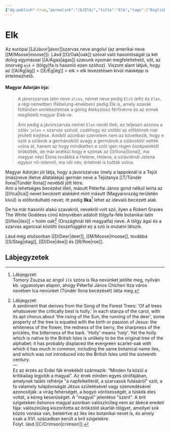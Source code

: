 ```yaml
---
{"dg-publish":true,"permalink":"/E/Elk/","title":"Elk","tags":["Englishtexttranslated"],"created":"2023-10-11T04:43","updated":"2024-05-02T19:00"}
---
```



# Elk

Az európai [[J/Jávor\|jávor]]szarvas neve angolul (az amerikai neve [[M/Moose\|moose]]). Lásd [[O/Oak\|oak]] szóval való hasonlóságát (a két dolog egymással [[A/Ágas\|ágas]] szavunk nyomán megfeleltehető, sőt, az ónorvég `eik` = (tölgy)fa is hasonló ezen szóhoz). Viszont alant látjuk, hogy az [[A/Ág\|ág]] > [[E/Ég\|ég]] > eik > elk levezetésen kívül másképp is értelmezhető.  

#### Magyar Adorján írja:

> A jávorszarvas latin neve `alces`, német neve pedig `Elch` (elh) és `Elen`, a régi németben (Nibelung-énekben) pedig Elk is, amely szavak föltűnően emlékeztetnek a görög Aleksziosz férfinévre és az ennek megfelelő magyar Elek-re.  
>
> Ami pedig a jávorszarvas német `Elen` nevét illeti, ez teljesen azonos a szláv `jelen` = szarvas szóval, csakhogy ez utóbbi az előbbinek már jésített kiejtése. Amiből azonban szerintem nem az következik, hogy e szót a szlávok a germánoktól avagy a germánok a szlávoktól vették volna át, hanem az hogy mindketten e szót igen régen ősnépeinktől örökölték, de már anélkül hogy e szónak az [[I/Ilona\|Ilona]], ma magyar népi Elona továbbá a Helene, Helena, a szlávoknál Jelena egykor nő-istennő, ma női név, értelmét is tudták volna.  

Magyar Adorján jól látja, hogy a jávorszarvas (mely a lappoknál is a Tejút (más)neve illetve állatalakja) germán neve a Tejútanya [[T/Tündér Ilona\|Tündér Ilona]] nevéből jött létre.  
Ami a lehetséges becézést illeti, másutt Péterfai János gond nélkül leírta az [[I/Ica\|Ica]] nevet becézett alakként mint másutt (Magyarország területén kívül) is előfordulható nevet; itt pedig **Ilka**[^1] lehet az idevaló becézett alak.  

De ha már hasonló alakú szavakról, nevekről volt szó, ilyen a Robert Graves The White Goddess című könyvében adatolt tölgyfa-féle botanikai latin [[I/Ilex\|ilex]] = holm oak[^2] (Országhnál téli magyalfa) neve. A tölgy ágai és a szarvas agancsai közötti összefüggést ez a szó is mutatni látszik.  

Lásd még elsősorban [[D/Deer\|deer]], [[M/Moose\|moose]], továbbá [[S/Stag\|stag]], [[D/Doe\|doe]] és [[R/Roe\|roe]].  

## Lábjegyzetek

[^1]: Lábjegyzet:  
Tomory Zsuzsa az angol `ilk` szóra is Ilka nevünket jelölte meg, nyilván kb. ugyanolyan alapon, ahogy Péterfai János Chichen Itza város nevében Ica nevünket (Tündér Ilona becézését) látta meg.  

[^2]: Lábjegyzet:  
A sentiment that derives from the Song of the Forest Trees: 'Of all trees whatsoever the critically best is holly.' In each stanza of the carol, with its apt chorus about 'the rising of the Sun, the running of the deer', some property of the tree is equated with the birth or passion of Jesus: the whiteness of the flower, the redness of the berry, the sharpness of the prickles, the bitterness of the bark. 'Holly' means 'holy'. Yet the holly which is native to the British Isles is unlikely to be the original tree of the alphabet: it has probably displaced the evergreen scarlet-oak with which it has much in common, including the same botanical name ilex, and which was not introduced into the British Isles until the sixteenth century.  
—  
Ez az érzés az Erdei fák énekéből származik: "Minden fa közül a kritikailag legjobb a magyal". Az ének minden egyes strófájában, amelynek találó refrénje "a napfelkeltéről, a szarvasok futásáról" szól, a fa valamely tulajdonságát Jézus születésével vagy szenvedésével azonosítják: a virág fehérségét, a bogyó vörösességét, a tüskék éles voltát, a kéreg keserűségét. A "magyal" jelentése "szent". A brit szigeteken őshonos magyal azonban valószínűleg nem az ábécé eredeti fája: valószínűleg kiszorította az örökzöld skarlát-tölgyet, amellyel sok közös vonása van, beleértve az ilex ilex botanikai nevet is, és amely csak a XVI. században került a brit szigetekre.  
Folyt. lásd [[C/Crimson\|crimson]].  